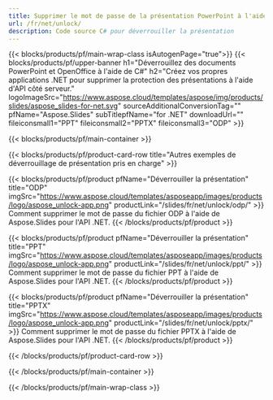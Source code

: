 ```yaml
---
title: Supprimer le mot de passe de la présentation PowerPoint à l'aide de .NET
url: /fr/net/unlock/
description: Code source C# pour déverrouiller la présentation
---
```


{{< blocks/products/pf/main-wrap-class isAutogenPage="true">}}
{{< blocks/products/pf/upper-banner h1="Déverrouillez des documents PowerPoint et OpenOffice à l'aide de C#" h2="Créez vos propres applications .NET pour supprimer la protection des présentations à l'aide d'API côté serveur." logoImageSrc="https://www.aspose.cloud/templates/aspose/img/products/slides/aspose_slides-for-net.svg" sourceAdditionalConversionTag="" pfName="Aspose.Slides" subTitlepfName="for .NET" downloadUrl="" fileiconsmall1="PPT" fileiconsmall2="PPTX" fileiconsmall3="ODP" >}}

{{< blocks/products/pf/main-container >}}

{{< blocks/products/pf/product-card-row title="Autres exemples de déverrouillage de présentation pris en charge" >}}

{{< blocks/products/pf/product pfName="Déverrouiller la présentation" title="ODP" imgSrc="https://www.aspose.cloud/templates/asposeapp/images/products/logo/aspose_unlock-app.png" productLink="/slides/fr/net/unlock/odp/" >}}
Comment supprimer le mot de passe du fichier ODP à l'aide de Aspose.Slides pour l'API .NET.
{{< /blocks/products/pf/product >}}

{{< blocks/products/pf/product pfName="Déverrouiller la présentation" title="PPT" imgSrc="https://www.aspose.cloud/templates/asposeapp/images/products/logo/aspose_unlock-app.png" productLink="/slides/fr/net/unlock/ppt/" >}}
Comment supprimer le mot de passe du fichier PPT à l'aide de Aspose.Slides pour l'API .NET.
{{< /blocks/products/pf/product >}}

{{< blocks/products/pf/product pfName="Déverrouiller la présentation" title="PPTX" imgSrc="https://www.aspose.cloud/templates/asposeapp/images/products/logo/aspose_unlock-app.png" productLink="/slides/fr/net/unlock/pptx/" >}}
Comment supprimer le mot de passe du fichier PPTX à l'aide de Aspose.Slides pour l'API .NET.
{{< /blocks/products/pf/product >}}



{{< /blocks/products/pf/product-card-row >}}

{{< /blocks/products/pf/main-container >}}
    
{{< /blocks/products/pf/main-wrap-class >}}